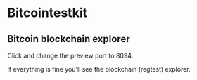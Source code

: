 # Bitcointestkit


## Bitcoin blockchain explorer

Click <walkthrough-web-preview-icon></walkthrough-web-preview-icon> and change
the preview port to 8094.

If everything is fine you'll see the blockchain (regtest) explorer.


